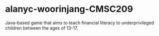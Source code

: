 # alanyc-woorinjang-CMSC209


Java-based game that aims to teach financial literacy to underprivileged children between the ages of 13-17.
